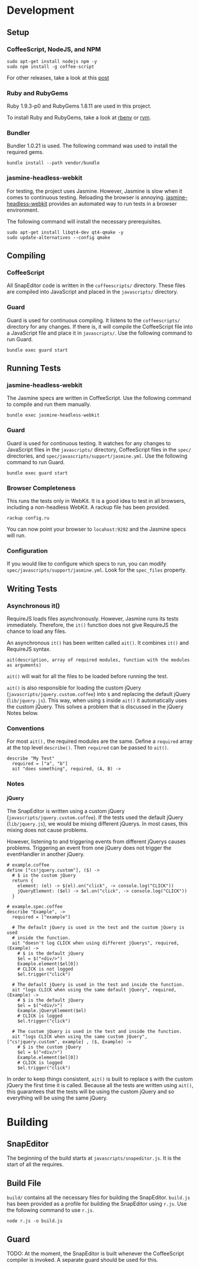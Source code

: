 # Development

## Setup

### CoffeeScript, NodeJS, and NPM

    sudo apt-get install nodejs npm -y
    sudo npm install -g coffee-script

  For other releases, take a look at this [post](http://www.opinionatedprogrammer.com/2010/12/installing-coffeescript-on-debian-or-ubuntu/)

### Ruby and RubyGems

Ruby 1.9.3-p0 and RubyGems 1.8.11 are used in this project.

To install Ruby and RubyGems, take a look at [rbenv](https://github.com/sstephenson/rbenv) or [rvm](https://rvm.beginrescueend.com/).

### Bundler

Bundler 1.0.21 is used. The following command was used to install the required gems.

    bundle install --path vendor/bundle

### jasmine-headless-webkit

For testing, the project uses Jasmine. However, Jasmine is slow when it comes to continuous testing. Reloading the browser is annoying. [jasmine-headless-webkit](http://johnbintz.github.com/jasmine-headless-webkit/) provides an automated way to run tests in a browser environment.

The following command will install the necessary prerequisites.

    sudo apt-get install libqt4-dev qt4-qmake -y
    sudo update-alternatives --config qmake

## Compiling

### CoffeeScript

All SnapEditor code is written in the `coffeescripts/` directory. These files are compiled into JavaScript and placed in the `javascripts/` directory.

### Guard

Guard is used for continuous compiling. It listens to the `coffeescripts/` directory for any changes. If there is, it will compile the CoffeeScript file into a JavaScript file and place it in `javascripts/`. Use the following command to run Guard.

    bundle exec guard start

## Running Tests

### jasmine-headless-webkit

The Jasmine specs are written in CoffeeScript. Use the following command to compile and run them manually.

    bundle exec jasmine-headless-webkit

### Guard

Guard is used for continuous testing. It watches for any changes to JavaScript files in the `javascripts/` directory, CoffeeScript files in the `spec/` directories, and `spec/javascripts/support/jasmine.yml`. Use the following command to run Guard.

    bundle exec guard start

### Browser Completeness

This runs the tests only in WebKit. It is a good idea to test in all browsers, including a non-headless WebKit. A rackup file has been provided.

    rackup config.ru

You can now point your browser to `locahost:9292` and the Jasmine specs will run.

### Configuration

If you would like to configure which specs to run, you can modify `spec/javascripts/support/jasmine.yml`. Look for the `spec_files` property.

## Writing Tests

### Asynchronous it()

RequireJS loads files asynchronously. However, Jasmine runs its tests immediately. Therefore, the `it()` function does not give RequireJS the chance to load any files.

An asynchronous `it()` has been written called `ait()`. It combines `it()` and RequireJS syntax.

    ait(description, array of required modules, function with the modules as arguments)

`ait()` will wait for all the files to be loaded before running the test.

`ait()` is also responsible for loading the custom jQuery (`javascripts/jquery.custom.coffee`) into `$` and replacing the default jQuery (`lib/jquery.js`). This way, when using `$` inside `ait()` it automatically uses the custom jQuery. This solves a problem that is discussed in the jQuery Notes below.

### Conventions

For most `ait(),` the required modules are the same. Define a `required` array at the top level `describe()`. Then `required` can be passed to `ait()`.

    describe "My Test"
      required = ["a", "b"]
      ait "does something", required, (A, B) ->

### Notes

#### jQuery

The SnapEditor is written using a custom jQuery (`javascripts/jquery.custom.coffee`). If the tests used the default jQuery (`lib/jquery.js`), we would be mixing different jQuerys. In most cases, this mixing does not cause problems.

However, listening to and triggering events from different jQuerys causes problems. Triggering an event from one jQuery does not trigger the eventHandler in another jQuery.

    # example.coffee
    define ["cs!jquery.custom"], ($) ->
      # $ is the custom jQuery
      return {
        element: (el) -> $(el).on("click", -> console.log("CLICK"))
        jQueryElement: ($el) -> $el.on("click", -> console.log("CLICK"))
      }

    # example.spec.coffee
    describe "Example", ->
      required = ["example"]

      # The default jQuery is used in the test and the custom jQuery is used
      # inside the function.
      ait "doesn't log CLICK when using different jQuerys", required, (Example) ->
        # $ is the default jQuery
        $el = $("<div/>")
        Example.element($el[0])
        # CLICK is not logged
        $el.trigger("click")

      # The default jQuery is used in the test and inside the function.
      ait "logs CLICK when using the same default jQuery", required, (Example) ->
        # $ is the default jQuery
        $el = $("<div/>")
        Example.jQueryElement($el)
        # CLICK is logged
        $el.trigger("click")

      # The custom jQuery is used in the test and inside the function.
      ait "logs CLICK when using the same custom jQuery", ["cs!jquery.custom", example] , ($, Example) ->
        # $ is the custom jQuery
        $el = $("<div/>")
        Example.element($el[0])
        # CLICK is logged
        $el.trigger("click")

In order to keep things consistent, `ait()` is built to replace `$` with the custom jQuery the first time it is called. Because all the tests are written using `ait()`, this guarantees that the tests will be using the custom jQuery and so everything will be using the same jQuery.

# Building

## SnapEditor

The beginning of the build starts at `javascripts/snapeditor.js`. It is the start of all the requires.

## Build File

`build/` contains all the necessary files for building the SnapEditor. `build.js` has been provided as a profile for building the SnapEditor using `r.js`. Use the following command to use `r.js`.

    node r.js -o build.js

## Guard

TODO: At the moment, the SnapEditor is built whenever the CoffeeScript compiler is invoked. A separate guard should be used for this.

